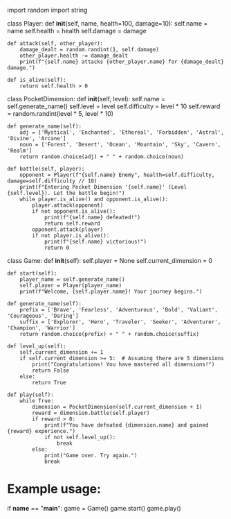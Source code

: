 import random
import string

class Player:
    def __init__(self, name, health=100, damage=10):
        self.name = name
        self.health = health
        self.damage = damage

    def attack(self, other_player):
        damage_dealt = random.randint(1, self.damage)
        other_player.health -= damage_dealt
        print(f"{self.name} attacks {other_player.name} for {damage_dealt} damage.")

    def is_alive(self):
        return self.health > 0

class PocketDimension:
    def __init__(self, level):
        self.name = self.generate_name()
        self.level = level
        self.difficulty = level * 10
        self.reward = random.randint(level * 5, level * 10)

    def generate_name(self):
        adj = ['Mystical', 'Enchanted', 'Ethereal', 'Forbidden', 'Astral', 'Divine', 'Arcane']
        noun = ['Forest', 'Desert', 'Ocean', 'Mountain', 'Sky', 'Cavern', 'Realm']
        return random.choice(adj) + " " + random.choice(noun)

    def battle(self, player):
        opponent = Player(f"{self.name} Enemy", health=self.difficulty, damage=self.difficulty // 10)
        print(f"Entering Pocket Dimension '{self.name}' (Level {self.level}). Let the battle begin!")
        while player.is_alive() and opponent.is_alive():
            player.attack(opponent)
            if not opponent.is_alive():
                print(f"{self.name} defeated!")
                return self.reward
            opponent.attack(player)
            if not player.is_alive():
                print(f"{self.name} victorious!")
                return 0

class Game:
    def __init__(self):
        self.player = None
        self.current_dimension = 0

    def start(self):
        player_name = self.generate_name()
        self.player = Player(player_name)
        print(f"Welcome, {self.player.name}! Your journey begins.")

    def generate_name(self):
        prefix = ['Brave', 'Fearless', 'Adventurous', 'Bold', 'Valiant', 'Courageous', 'Daring']
        suffix = ['Explorer', 'Hero', 'Traveler', 'Seeker', 'Adventurer', 'Champion', 'Warrior']
        return random.choice(prefix) + " " + random.choice(suffix)

    def level_up(self):
        self.current_dimension += 1
        if self.current_dimension >= 5:  # Assuming there are 5 dimensions
            print("Congratulations! You have mastered all dimensions!")
            return False
        else:
            return True

    def play(self):
        while True:
            dimension = PocketDimension(self.current_dimension + 1)
            reward = dimension.battle(self.player)
            if reward > 0:
                print(f"You have defeated {dimension.name} and gained {reward} experience.")
                if not self.level_up():
                    break
            else:
                print("Game over. Try again.")
                break

# Example usage:
if __name__ == "__main__":
    game = Game()
    game.start()
    game.play()
